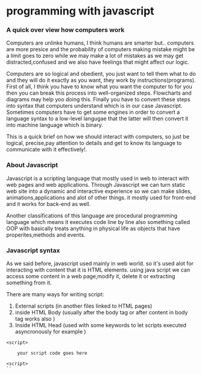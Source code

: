# programming with javascript

### A quick over view how computers work 

Computers are unlinke humans, I think humans are smarter but.. computers are more presice and the probability of computers making mistake might be a limit goes to zero while we may make a lot of mistakes as we may get distracted,confused and we also have feelings that might affect our logic. 

Computers are so logical and obedient, you just want to tell them what to do and they will do it exactly as you want, they work by instructions(programs). First of all, I think you have to know what you want the computer to for you then you can break this process into well-organized steps. Flowcharts and diagrams may help yoo doing this. Finally you have to convert these steps into syntax that computers understand which is in our case Javascript. Sometimes computers have to get some engines in order to convert a language syntax to a low-level langugae that the latter will then convert it into machine language which is binary. 

This is a quick brief on how we should interact with computers, so just be logical, precise,pay attention to details and get to know its language to communicate with it effectively!. 

### About Javascript

Javascript is a scripting language that mostly used in web to interact with web pages and web applications. Through Javascript we can turn static web site into a dynamic and interactive experience so we can make slides, animations,applications and alot of other things. it mostly used for front-end and it works for back-end as well. 

Another classifications of this language are procedural programming language which means it executes code line by line also something called OOP with basically treats anything in physical life as objects that have properites,methods and events.


### Javascript syntax

As we said before, javascript used mainly in web world. so it's used alot for interacting with content that it is HTML elements. using java script we can access some content in a web page,modify it, delete it or extracting something from it.

There are many ways for writing script: 

1. External scripts (in another files linked to HTML pages)
2. inside HTML Body (usually after the body tag or after content in body tag works also )
3. Inside HTML Head (used with some keywords to let scripts executed asyncronously for example )

```
<script>

    your script code goes here

<script>
``

